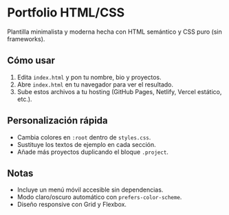# Portfolio HTML/CSS
Plantilla minimalista y moderna hecha con HTML semántico y CSS puro (sin frameworks).

## Cómo usar
1. Edita `index.html` y pon tu nombre, bio y proyectos.
2. Abre `index.html` en tu navegador para ver el resultado.
3. Sube estos archivos a tu hosting (GitHub Pages, Netlify, Vercel estático, etc.).

## Personalización rápida
- Cambia colores en `:root` dentro de `styles.css`.
- Sustituye los textos de ejemplo en cada sección.
- Añade más proyectos duplicando el bloque `.project`.

## Notas
- Incluye un menú móvil accesible sin dependencias.
- Modo claro/oscuro automático con `prefers-color-scheme`.
- Diseño responsive con Grid y Flexbox.
